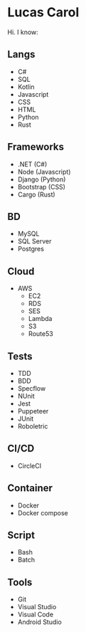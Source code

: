 # Lucas Carol

Hi. I know:

## Langs

- C#
- SQL
- Kotlin
- Javascript
- CSS
- HTML
- Python
- Rust

## Frameworks

- .NET (C#)
- Node (Javascript)
- Django (Python)
- Bootstrap (CSS)
- Cargo (Rust)

## BD

- MySQL
- SQL Server
- Postgres

## Cloud

- AWS
  - EC2
  - RDS
  - SES
  - Lambda
  - S3
  - Route53

## Tests

- TDD
- BDD
- Specflow
- NUnit
- Jest
- Puppeteer
- JUnit
- Roboletric

## CI/CD

- CircleCI

## Container

- Docker
- Docker compose

## Script

- Bash
- Batch

## Tools

- Git
- Visual Studio
- Visual Code
- Android Studio
